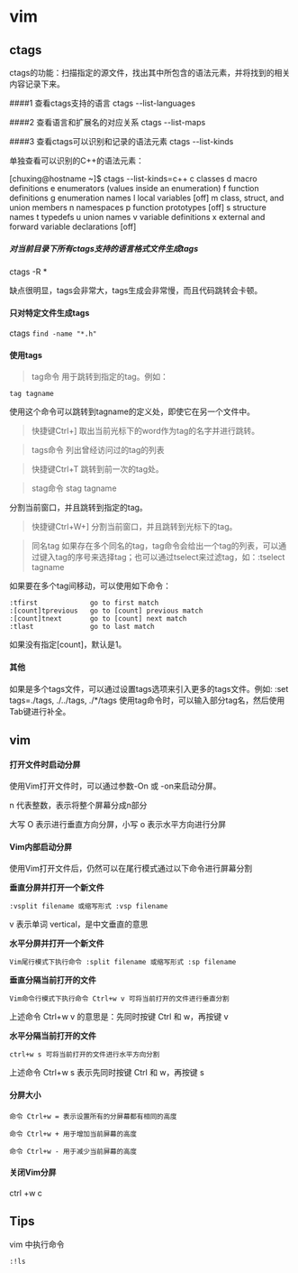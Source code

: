 vim
=====


ctags
----

ctags的功能：扫描指定的源文件，找出其中所包含的语法元素，并将找到的相关内容记录下来。

####1 查看ctags支持的语言
ctags --list-languages

####2 查看语言和扩展名的对应关系
ctags --list-maps

####3 查看ctags可以识别和记录的语法元素
ctags --list-kinds

单独查看可以识别的C++的语法元素：

[chuxing@hostname ~]$ ctags --list-kinds=c++
c  classes
d  macro definitions
e  enumerators (values inside an enumeration)
f  function definitions
g  enumeration names
l  local variables [off]
m  class, struct, and union members
n  namespaces
p  function prototypes [off]
s  structure names
t  typedefs
u  union names
v  variable definitions
x  external and forward variable declarations [off]


##### 对当前目录下所有ctags支持的语言格式文件生成tags
ctags -R *

缺点很明显，tags会非常大，tags生成会非常慢，而且代码跳转会卡顿。

#### 只对特定文件生成tags
ctags `find -name "*.h"`

#### 使用tags
> tag命令
用于跳转到指定的tag。例如：

	tag tagname

使用这个命令可以跳转到tagname的定义处，即使它在另一个文件中。

> 快捷键Ctrl+]
取出当前光标下的word作为tag的名字并进行跳转。

>  tags命令
列出曾经访问过的tag的列表

>  快捷键Ctrl+T
跳转到前一次的tag处。

> stag命令
stag tagname

分割当前窗口，并且跳转到指定的tag。

> 快捷键Ctrl+W+]
分割当前窗口，并且跳转到光标下的tag。

> 同名tag
如果存在多个同名的tag，tag命令会给出一个tag的列表，可以通过键入tag的序号来选择tag；也可以通过tselect来过滤tag，如：:tselect tagname

如果要在多个tag间移动，可以使用如下命令：

	:tfirst             go to first match
	:[count]tprevious   go to [count] previous match
	:[count]tnext       go to [count] next match
	:tlast              go to last match


如果没有指定[count]，默认是1。

#### 其他

如果是多个tags文件，可以通过设置tags选项来引入更多的tags文件。例如: :set tags=./tags, ./../tags, ./*/tags
使用tag命令时，可以输入部分tag名，然后使用Tab键进行补全。


vim
--------

#### 打开文件时启动分屏

使用Vim打开文件时，可以通过参数-On 或 -on来启动分屏。

n 代表整数，表示将整个屏幕分成n部分

大写 O 表示进行垂直方向分屏，小写 o 表示水平方向进行分屏

#### Vim内部启动分屏

使用Vim打开文件后，仍然可以在尾行模式通过以下命令进行屏幕分割

**垂直分屏并打开一个新文件**

	:vsplit filename 或缩写形式 :vsp filename

v 表示单词 vertical，是中文垂直的意思

**水平分屏并打开一个新文件**


	Vim尾行模式下执行命令 :split filename 或缩写形式 :sp filename 


**垂直分隔当前打开的文件**

	Vim命令行模式下执行命令 Ctrl+w v 可将当前打开的文件进行垂直分割

上述命令 Ctrl+w v 的意思是：先同时按键 Ctrl 和 w，再按键 v


**水平分隔当前打开的文件**

	ctrl+w s 可将当前打开的文件进行水平方向分割

上述命令 Ctrl+w s 表示先同时按键 Ctrl 和 w，再按键 s


#### 分屏大小

	命令 Ctrl+w = 表示设置所有的分屏幕都有相同的高度

	命令 Ctrl+w + 用于增加当前屏幕的高度

	命令 Ctrl+w - 用于减少当前屏幕的高度

#### 关闭Vim分屏

ctrl +w c

Tips
----

vim 中执行命令

	:!ls

